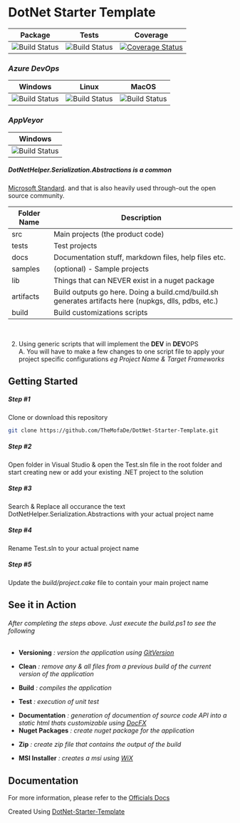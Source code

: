 # DotNet Starter Template


| Package  | Tests | Coverage |
| :-----:  | :---: | :------: |
| ![Build Status][nuget-downloads]  | ![Build Status][tests]  | [![Coverage Status](https://coveralls.io/repos/github/TheMofaDe/DotNetHelper.Serialization.Abstractions/badge.svg)](https://coveralls.io/github/TheMofaDe/DotNetHelper.Serialization.Abstractions) |

### *Azure DevOps*
| Windows | Linux | MacOS |
| :-----: | :-----: | :---: | 
| ![Build Status][azure-windows]  | ![Build Status][azure-linux]  | ![Build Status][azure-macOS] 

### *AppVeyor*
| Windows |
| :-----: | 
| ![Build Status][appveyor-windows]


##### DotNetHelper.Serialization.Abstractions is a common 
[Microsoft Standard][1]. and that is also heavily used through-out the open source community.
          
| Folder Name | Description |
| ------ | ------ |
| src | Main projects (the product code) |
| tests | Test projects |
| docs | Documentation stuff, markdown files, help files etc. |
| samples | (optional) - Sample projects |
| lib | Things that can NEVER exist in a nuget package |
| artifacts | Build outputs go here. Doing a build.cmd/build.sh generates artifacts here (nupkgs, dlls, pdbs, etc.) |
| build | Build customizations scripts|
 
<br/> 

2. Using generic scripts that will implement the **DEV** in **DEV**OPS  
     A. You will have to make a few changes to one script file to apply your project specific configurations *eg Project Name & Target Frameworks*  
     
## Getting Started

##### Step #1 
Clone or download this repository
```bash
git clone https://github.com/TheMofaDe/DotNet-Starter-Template.git 
```

##### Step #2 
Open folder in Visual Studio & open the Test.sln file in the root folder and start creating new or add your existing .NET project to the solution 
<br/> 
##### Step #3 
Search & Replace all occurance the text DotNetHelper.Serialization.Abstractions with your actual project name

##### Step #4 
Rename Test.sln to your actual project name

##### Step #5 
Update the *build/project.cake* file to contain your main project name  

## See it in Action  
###### After completing the steps above. Just execute the build.ps1 to see the following     
* **Versioning** *: version the application using [GitVersion]*  
- **Clean** *: remove any & all files from a previous build of the current version of the application*   
+ **Build** *: compiles the application*     
- **Test** *: execution of unit test*  
+ **Documentation** *: generation of documention of source code API into a static html thats customizable using [DocFX]*  
+ **Nuget Packages** *: create nuget package for the application*  
- **Zip** *: create zip file that contains the output of the build*  
+ **MSI Installer** *: creates a msi using [WiX]*



## Documentation
For more information, please refer to the [Officials Docs][2]

Created Using [DotNet-Starter-Template](http://themofade.github.io/DotNet-Starter-Template) 


<!-- Links. -->

[1]:  https://gist.github.com/davidfowl/ed7564297c61fe9ab814
[2]: http://themofade.github.io/DotNetHelper.Serialization.Abstractions

[Cake]: https://gist.github.com/davidfowl/ed7564297c61fe9ab814
[Azure DevOps]: https://gist.github.com/davidfowl/ed7564297c61fe9ab814
[AppVeyor]: https://gist.github.com/davidfowl/ed7564297c61fe9ab814
[GitVersion]: https://gitversion.readthedocs.io/en/latest/
[Nuget]: https://gist.github.com/davidfowl/ed7564297c61fe9ab814
[Chocolately]: https://gist.github.com/davidfowl/ed7564297c61fe9ab814
[WiX]: http://wixtoolset.org/
[DocFx]: https://dotnet.github.io/docfx/



<!-- BADGES. -->

[nuget-downloads]: https://img.shields.io/nuget/dt/DotNetHelper.Serialization.Abstractions.svg?style=flat-square
[tests]: https://img.shields.io/appveyor/tests/themofade/DotNetHelper.Serialization.Abstractions.svg?style=flat-square
[coverage-status]: https://dev.azure.com/Josephmcnealjr0013/DotNetHelper.Serialization.Abstractions/_apis/build/status/TheMofaDe.DotNetHelper.Serialization.Abstractions?branchName=master&jobName=Windows

[azure-windows]: https://dev.azure.com/Josephmcnealjr0013/DotNetHelper.Serialization.Abstractions/_apis/build/status/TheMofaDe.DotNetHelper.Serialization.Abstractions?branchName=master&jobName=Windows
[azure-linux]: https://dev.azure.com/Josephmcnealjr0013/DotNetHelper.Serialization.Abstractions/_apis/build/status/TheMofaDe.DotNetHelper.Serialization.Abstractions?branchName=master&jobName=Linux
[azure-macOS]: https://dev.azure.com/Josephmcnealjr0013/DotNetHelper.Serialization.Abstractions/_apis/build/status/TheMofaDe.DotNetHelper.Serialization.Abstractions?branchName=master&jobName=macOS

[appveyor-windows]: https://ci.appveyor.com/project/TheMofaDe/DotNetHelper.Serialization.Abstractions/branch/master
